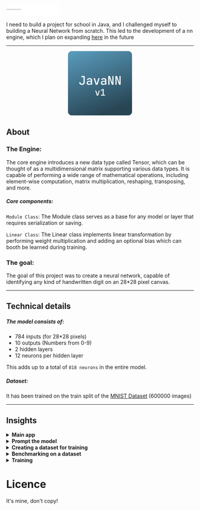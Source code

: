 ![](src/main/resources/app/home/title.png)

I need to build a project for school in Java, and I challenged myself to building a Neural Network from scratch. 
This led to the development of a nn engine, which I plan on expanding [here](https://github.com/c4vxl/jNN) in the future

---

<p align="center">
    <img src="src/main/resources/app/home/logo.png">
</p>

## About
### The Engine:
The core engine introduces a new data type called Tensor, which can be thought of as a multidimensional matrix supporting various data types. It is capable of performing a wide range of mathematical operations, including element-wise computation, matrix multiplication, reshaping, transposing, and more.

##### Core components:
`Module Class`:
The Module class serves as a base for any model or layer that requires serialization or saving.

`Linear Class`:
The Linear class implements linear transformation by performing weight multiplication and adding an optional bias which can booth be learned during training.


### The goal:
The goal of this project was to create a neural network, capable of identifying any kind of handwritten digit on an 28*28 pixel canvas.

---

## Technical details
##### The model consists of:
- 784 inputs (for 28*28 pixels)
- 10 outputs (Numbers from 0-9)
- 2 hidden layers
- 12 neurons per hidden layer

This adds up to a total of `818 neurons` in the entire model.

##### Dataset:
It has been trained on the train split of the [MNIST Dataset](https://yann.lecun.com/exdb/mnist/) (600000 images) 

---

## Insights

<details>
  <summary><strong>Main app</strong></summary>

  ![](.preview_images/main.png)
</details>

<details>
  <summary><strong>Prompt the model</strong></summary>

  ![](.preview_images/predict.png)
</details>

<details>
  <summary><strong>Creating a dataset for training</strong></summary>

  ![](.preview_images/create_dataset.png)
</details>

<details>
  <summary><strong>Benchmarking on a dataset</strong></summary>

![](.preview_images/benchmark.png)
</details>

<details>
  <summary><strong>Training</strong></summary>
  
  ## Training Menu
  ![](.preview_images/training_main.png)

  ## Configuration of training
  ![](.preview_images/training_config.png)
</details>


# Licence
It's mine, don't copy!
